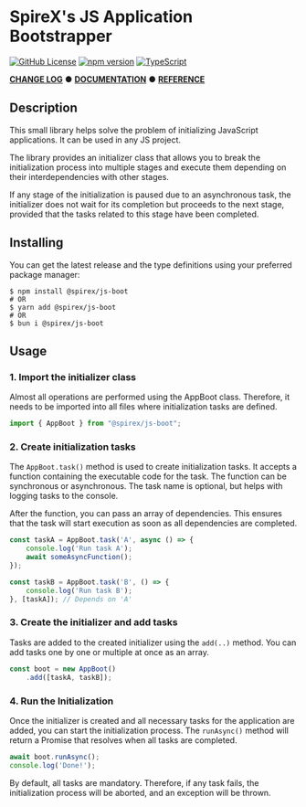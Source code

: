 # SpireX's JS Application Bootstrapper
[![GitHub License](https://img.shields.io/github/license/spirex64/spirex-js?style=for-the-badge)](https://github.com/SpireX64/spirex-js/blob/main/packages/boot/LICENSE)
[![npm version](https://img.shields.io/npm/v/@spirex/js-boot.svg?style=for-the-badge)](https://www.npmjs.com/package/@spirex/js-boot)
[![TypeScript](https://img.shields.io/badge/TypeScript-007ACC?style=for-the-badge&logo=typescript&logoColor=white)](https://www.typescriptlang.org)

[**CHANGE LOG**](https://github.com/SpireX64/spirex-js/blob/main/packages/boot/CHANGELOG.md) ●
[**DOCUMENTATION**](https://github.com/SpireX64/spirex-js/blob/main/packages/boot/docs/en/README.md) ●
[**REFERENCE**](https://github.com/SpireX64/spirex-js/blob/main/packages/boot/docs/en/REFERENCE.md)

## Description

This small library helps solve the problem of
initializing JavaScript applications.
It can be used in any JS project.

The library provides an initializer class that allows you
to break the initialization process into multiple stages
and execute them depending on their interdependencies with other stages.

If any stage of the initialization is paused due to an asynchronous task,
the initializer does not wait for its completion but proceeds to the next stage,
provided that the tasks related to this stage have been completed.


## Installing

You can get the latest release and the type definitions
using your preferred package manager:
```shell
$ npm install @spirex/js-boot
# OR
$ yarn add @spirex/js-boot
# OR
$ bun i @spirex/js-boot
```


## Usage
### 1. Import the initializer class
Almost all operations are performed using the AppBoot class.
Therefore, it needs to be imported into all files
where initialization tasks are defined.

```ts
import { AppBoot } from "@spirex/js-boot";
```


### 2. Create initialization tasks
The `AppBoot.task()` method is used to create initialization tasks.
It accepts a function containing the executable code for the task.
The function can be synchronous or asynchronous.
The task name is optional, but helps with logging tasks to the console.

After the function, you can pass an array of dependencies.
This ensures that the task will start execution
as soon as all dependencies are completed.

```ts
const taskA = AppBoot.task('A', async () => {
    console.log('Run task A');
    await someAsyncFunction();
});

const taskB = AppBoot.task('B', () => {
    console.log('Run task B');
}, [taskA]); // Depends on 'A'
```


### 3. Create the initializer and add tasks
Tasks are added to the created initializer using the `add(..)` method.
You can add tasks one by one or multiple at once as an array.

```ts
const boot = new AppBoot()
    .add([taskA, taskB]);
```


### 4. Run the Initialization
Once the initializer is created and all necessary tasks
for the application are added, you can start the initialization process.
The `runAsync()` method will return a Promise
that resolves when all tasks are completed.

```ts
await boot.runAsync();
console.log('Done!');
```

By default, all tasks are mandatory. Therefore, if any task fails,
the initialization process will be aborted, and an exception will be thrown.

